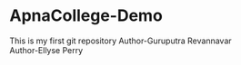 # ApnaCollege-Demo
This is my first git repository
Author-Guruputra Revannavar
<br>
Author-Ellyse Perry
